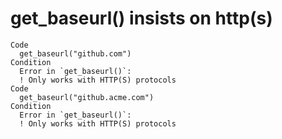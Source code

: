 # get_baseurl() insists on http(s)

    Code
      get_baseurl("github.com")
    Condition
      Error in `get_baseurl()`:
      ! Only works with HTTP(S) protocols
    Code
      get_baseurl("github.acme.com")
    Condition
      Error in `get_baseurl()`:
      ! Only works with HTTP(S) protocols

